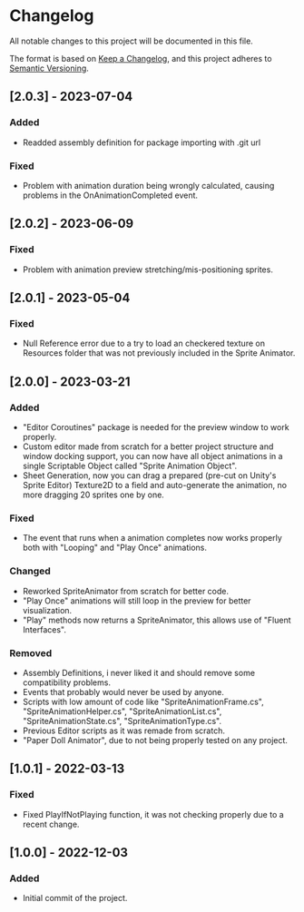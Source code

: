 # Changelog
All notable changes to this project will be documented in this file.

The format is based on [Keep a Changelog](https://keepachangelog.com/en/1.0.0/),
and this project adheres to [Semantic Versioning](https://semver.org/spec/v2.0.0.html).

## [2.0.3] - 2023-07-04
### Added
- Readded assembly definition for package importing with .git url

### Fixed
- Problem with animation duration being wrongly calculated, causing problems in the OnAnimationCompleted event.

## [2.0.2] - 2023-06-09
### Fixed
- Problem with animation preview stretching/mis-positioning sprites.

## [2.0.1] - 2023-05-04
### Fixed
- Null Reference error due to a try to load an checkered texture on Resources folder that was not previously included in the Sprite Animator.

## [2.0.0] - 2023-03-21
### Added
- "Editor Coroutines" package is needed for the preview window to work properly.
- Custom editor made from scratch for a better project structure and window docking support, you can now have all object animations in a single Scriptable Object called "Sprite Animation Object".
- Sheet Generation, now you can drag a prepared (pre-cut on Unity's Sprite Editor) Texture2D to a field and auto-generate the animation, no more dragging 20 sprites one by one.

### Fixed
- The event that runs when a animation completes now works properly both with "Looping" and "Play Once" animations.

### Changed
- Reworked SpriteAnimator from scratch for better code.
- "Play Once" animations will still loop in the preview for better visualization.
- "Play" methods now returns a SpriteAnimator, this allows use of "Fluent Interfaces".

### Removed
- Assembly Definitions, i never liked it and should remove some compatibility problems.
- Events that probably would never be used by anyone.
- Scripts with low amount of code like "SpriteAnimationFrame.cs", "SpriteAnimationHelper.cs", "SpriteAnimationList.cs", "SpriteAnimationState.cs", "SpriteAnimationType.cs".
- Previous Editor scripts as it was remade from scratch.
- "Paper Doll Animator", due to not being properly tested on any project.

## [1.0.1] - 2022-03-13
### Fixed
- Fixed PlayIfNotPlaying function, it was not checking properly due to a recent change.

## [1.0.0] - 2022-12-03
### Added
- Initial commit of the project.
